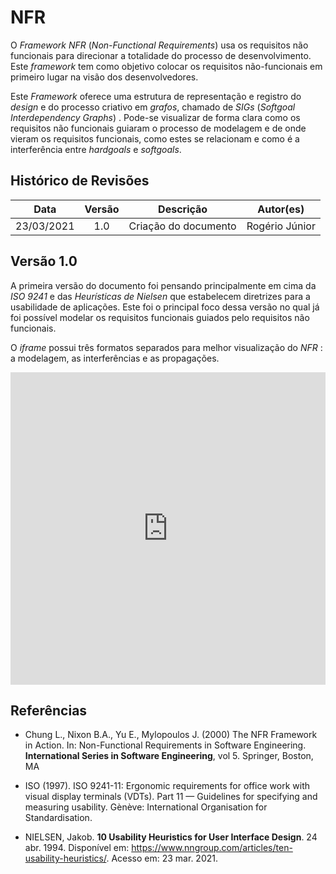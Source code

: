 # NFR

<p style="align: justify">
O <i>Framework NFR</i> (<i>Non-Functional Requirements</i>) usa os requisitos não funcionais para direcionar a totalidade do processo de desenvolvimento. Este <i>framework</i> tem como objetivo colocar os requisitos não-funcionais em primeiro lugar na visão dos desenvolvedores.

Este <i>Framework</i> oferece uma estrutura de representação e registro do <i>design</i> e do processo criativo em <i>grafos</i>, chamado de <i>SIGs</i> (<i>Softgoal Interdependency Graphs</i>) . Pode-se visualizar de forma clara como os requisitos não funcionais guiaram o processo de modelagem e de onde vieram os requisitos funcionais, como estes se relacionam e como é a interferência entre <i>hardgoals</i> e <i>softgoals</i>.

</p>

## Histórico de Revisões

|    Data    | Versão |      Descrição       |   Autor(es)    |
| :--------: | :----: | :------------------: | :------------: |
| 23/03/2021 |  1.0   | Criação do documento | Rogério Júnior |

## Versão 1.0

<p style="align: justify">
A primeira versão do documento foi pensando principalmente em cima da <i>ISO 9241</i> e das <i>Heurísticas de Nielsen</i> que estabelecem diretrizes para a usabilidade de aplicações. Este foi o principal foco dessa versão no qual já foi possível modelar os requisitos funcionais guiados pelo requisitos não funcionais.

O <i>iframe</i> possui três formatos separados para melhor visualização do <i>NFR</i> : a modelagem, as interferências e as propagações.

</p>

<iframe frameborder="0" style="width:100%;height:500px;" src="https://viewer.diagrams.net/?highlight=0000ff&edit=_blank&layers=1&nav=1&title=NFR#Uhttps%3A%2F%2Fdrive.google.com%2Fuc%3Fid%3D1_KvBgjxAji_gHG3MVG3EvgQ3HrkcZiFD%26export%3Ddownload"></iframe>

## Referências

- Chung L., Nixon B.A., Yu E., Mylopoulos J. (2000) The NFR Framework in Action. In: Non-Functional Requirements in Software Engineering. **International Series in Software Engineering**, vol 5. Springer, Boston, MA

- ISO (1997). ISO 9241-11: Ergonomic requirements for office work with visual display terminals (VDTs). Part 11 — Guidelines for specifying and measuring usability. Gènève: International Organisation for Standardisation.

- NIELSEN, Jakob. **10 Usability Heuristics for User Interface Design**. 24 abr. 1994. Disponível em: <https://www.nngroup.com/articles/ten-usability-heuristics/>. Acesso em: 23 mar. 2021.
